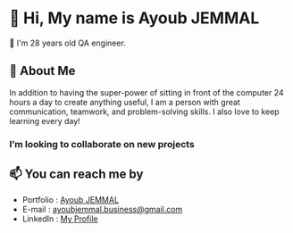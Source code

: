   <h1>👋 Hi, My name is Ayoub JEMMAL</h1>

👀 I'm 28 years old QA engineer.

<h2>🧐 About Me</h2>
<p>In addition to having the super-power of sitting in front of the computer 24 hours a day to create anything useful, 
I am a person with great communication, teamwork, and problem-solving skills. 
I also love to keep learning every day!</p>

<h3> I’m looking to collaborate on new projects</h3>
<h2>📫 You can reach me by</h2>
<ul>
  <li>Portfolio : <a href="https://www.ayoubjemmal.com" target="_blank">Ayoub JEMMAL</a></li>
  <li>E-mail : <a href="mailto:ayoubjemmal.business@gmail.com">ayoubjemmal.business@gmail.com</a></li>
  <li>LinkedIn : <a href="https://www.linkedin.com/in/ayoubjemmal" target="_blank">My Profile</a></li>
 </ul>

